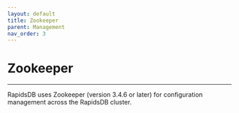 ```yaml
---
layout: default
title: Zookeeper
parent: Management
nav_order: 3
---
```


# Zookeeper

---

RapidsDB uses Zookeeper (version 3.4.6 or later) for configuration management across the RapidsDB cluster.
